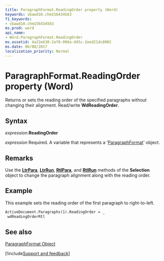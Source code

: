 ```yaml
---
title: ParagraphFormat.ReadingOrder property (Word)
keywords: vbawd10.chm156434563
f1_keywords:
- vbawd10.chm156434563
ms.prod: word
api_name:
- Word.ParagraphFormat.ReadingOrder
ms.assetid: 4a22e638-2af8-096a-d45c-2eed21dc8002
ms.date: 06/08/2017
localization_priority: Normal
---
```



# ParagraphFormat.ReadingOrder property (Word)

Returns or sets the reading order of the specified paragraphs without changing their alignment. Read/write  **WdReadingOrder**.


## Syntax

_expression_.**ReadingOrder**

_expression_ Required. A variable that represents a '[ParagraphFormat](Word.ParagraphFormat.md)' object.


## Remarks

Use the  **[LtrPara](Word.Selection.LtrPara.md)**, **[LtrRun](Word.Selection.LtrRun.md)**, **[RtlPara](Word.Selection.RtlPara.md)**, and **[RtlRun](Word.Selection.RtlRun.md)** methods of the **Selection** object to change the paragraph alignment along with the reading order.


## Example

This example sets the reading order of the first paragraph to right-to-left.


```vb
ActiveDocument.Paragraphs(1).ReadingOrder = _ 
 wdReadingOrderRtl
```


## See also


[ParagraphFormat Object](Word.ParagraphFormat.md)

[!include[Support and feedback](~/includes/feedback-boilerplate.md)]